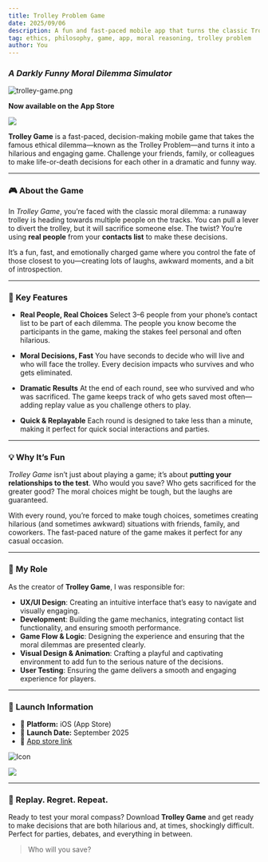 ```yaml
---
title: Trolley Problem Game
date: 2025/09/06
description: A fun and fast-paced mobile app that turns the classic Trolley Problem into an engaging social game, using real contacts to make tough moral decisions.
tag: ethics, philosophy, game, app, moral reasoning, trolley problem
author: You
---
```


### *A Darkly Funny Moral Dilemma Simulator*

![trolley-game.png](/images/shot-trolley-2.png)

**Now available on the App Store**

[<img src="/images/app-store-small.png">](https://apps.apple.com/de/app/trolley-problem-choices-game/id6751812614?l=en-GB)


**Trolley Game** is a fast-paced, decision-making mobile game that takes the famous ethical dilemma—known as the Trolley Problem—and turns it into a hilarious and engaging game. Challenge your friends, family, or colleagues to make life-or-death decisions for each other in a dramatic and funny way.

---

### 🎮 **About the Game**

In *Trolley Game*, you’re faced with the classic moral dilemma: a runaway trolley is heading towards multiple people on the tracks. You can pull a lever to divert the trolley, but it will sacrifice someone else. The twist? You’re using **real people** from your **contacts list** to make these decisions.

It’s a fun, fast, and emotionally charged game where you control the fate of those closest to you—creating lots of laughs, awkward moments, and a bit of introspection.

---

### 👥 **Key Features**

- **Real People, Real Choices**
  Select 3–6 people from your phone’s contact list to be part of each dilemma. The people you know become the participants in the game, making the stakes feel personal and often hilarious.

- **Moral Decisions, Fast**
  You have seconds to decide who will live and who will face the trolley. Every decision impacts who survives and who gets eliminated.

- **Dramatic Results**
  At the end of each round, see who survived and who was sacrificed. The game keeps track of who gets saved most often—adding replay value as you challenge others to play.

- **Quick & Replayable**
  Each round is designed to take less than a minute, making it perfect for quick social interactions and parties.

---

### 💡 **Why It’s Fun**

*Trolley Game* isn’t just about playing a game; it’s about **putting your relationships to the test**. Who would you save? Who gets sacrificed for the greater good? The moral choices might be tough, but the laughs are guaranteed.

With every round, you’re forced to make tough choices, sometimes creating hilarious (and sometimes awkward) situations with friends, family, and coworkers. The fast-paced nature of the game makes it perfect for any casual occasion.

---

### 🔧 **My Role**

As the creator of **Trolley Game**, I was responsible for:

- **UX/UI Design**: Creating an intuitive interface that’s easy to navigate and visually engaging.
- **Development**: Building the game mechanics, integrating contact list functionality, and ensuring smooth performance.
- **Game Flow & Logic**: Designing the experience and ensuring that the moral dilemmas are presented clearly.
- **Visual Design & Animation**: Crafting a playful and captivating environment to add fun to the serious nature of the decisions.
- **User Testing**: Ensuring the game delivers a smooth and engaging experience for players.

---

### 📲 **Launch Information**

- 🛒 **Platform:** iOS (App Store)
- 🚀 **Launch Date:** September 2025
- 🔗 [App store link](https://apps.apple.com/de/app/trolley-problem-choices-game/id6751812614?l=en-GB)

![Icon](/images/icon_trolley.png)

[<img src="/images/app-store-small.png">](https://apps.apple.com/de/app/trolley-problem-choices-game/id6751812614?l=en-GB)

---

### 🔁 **Replay. Regret. Repeat.**

Ready to test your moral compass? Download **Trolley Game** and get ready to make decisions that are both hilarious and, at times, shockingly difficult. Perfect for parties, debates, and everything in between.

> Who will you save?
